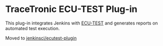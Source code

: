 # TraceTronic ECU-TEST Plug-in
This plug-in integrates Jenkins with [ECU-TEST](https://www.tracetronic.com/products/ecu-test/) and generates reports on automated test execution.

Moved to [jenkinsci/ecutest-plugin](https://github.com/jenkinsci/ecutest-plugin)
